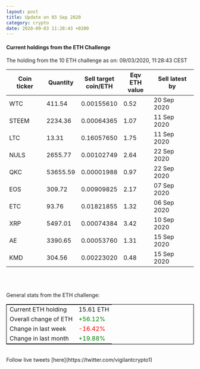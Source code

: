 ```yaml
---
layout: post
title: Update on 03 Sep 2020
category: crypto
date: 2020-09-03 11:28:43 +0200
---
```

<!-- Global site tag (gtag.js) - Google Analytics -->
<script async src="https://www.googletagmanager.com/gtag/js?id=UA-103831149-5"></script>
<script>
  window.dataLayer = window.dataLayer || [];
  function gtag(){dataLayer.push(arguments);}
  gtag('js', new Date());

  gtag('config', 'UA-103831149-5');
</script>


#### Current holdings from the ETH Challenge

The holding from the 10 ETH challenge as on: 09/03/2020, 11:28:43 CEST

|Coin ticker|Quantity|Sell target<br>coin/ETH|Eqv ETH<br>value|Sell latest by|
|-----------|--------|-----------|-----------|--------------|
WTC|411.54|  0.00155610|0.52|20 Sep 2020|
STEEM|2234.36|  0.00064365|1.07|11 Sep 2020|
LTC|13.31|  0.16057650|1.75|11 Sep 2020|
NULS|2655.77|  0.00102749|2.64|22 Sep 2020|
QKC|53655.59|  0.00001988|0.97|22 Sep 2020|
EOS|309.72|  0.00909825|2.17|07 Sep 2020|
ETC|93.76|  0.01821855|1.32|06 Sep 2020|
XRP|5497.01|  0.00074384|3.42|10 Sep 2020|
AE|3390.65|  0.00053760|1.31|15 Sep 2020|
KMD|304.56|  0.00223020|0.48|15 Sep 2020|

<br>
<br>
<br>
General stats from the ETH challenge:

<table style="border:1px solid black;margin-left:auto;margin-right:auto;">
	<tbody>
	<tr>
		<td>Current ETH holding</td>
		<td>     15.61 ETH</td>
	</tr>
	<tr>
		<td>Overall change of ETH</td>
		<td><font color="green">+56.12%</font></td>
	</tr>
	<tr>
		<td>Change in last week</td>
		<td><font color="red">-16.42%</font></td>
	</tr>
	<tr>
		<td>Change in last month</td>
		<td><font color="green">+19.88%</font></td>
	</tr>
	</tbody>
</table>

<br>
Follow live tweets [here](https://twitter.com/vigilantcrypto1)
<br>
<br>